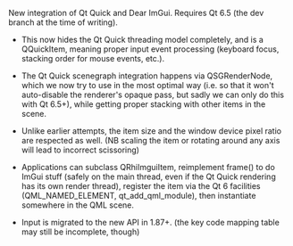 New integration of Qt Quick and Dear ImGui. Requires Qt 6.5 (the dev branch at
the time of writing).

- This now hides the Qt Quick threading model completely, and is a QQuickItem,
meaning proper input event processing (keyboard focus, stacking order for mouse
events, etc.).

- The Qt Quick scenegraph integration happens via QSGRenderNode, which we now
try to use in the most optimal way (i.e. so that it won't auto-disable the
renderer's opaque pass, but sadly we can only do this with Qt 6.5+), while
getting proper stacking with other items in the scene.

- Unlike earlier attempts, the item size and the window device pixel ratio are
respected as well. (NB scaling the item or rotating around any axis will lead
to incorrect scissoring)

- Applications can subclass QRhiImguiItem, reimplement frame() to do ImGui
stuff (safely on the main thread, even if the Qt Quick rendering has its own
render thread), register the item via the Qt 6 facilities (QML_NAMED_ELEMENT,
qt_add_qml_module), then instantiate somewhere in the QML scene.

- Input is migrated to the new API in 1.87+. (the key code mapping table may
still be incomplete, though)

